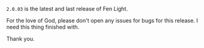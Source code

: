`2.0.03` is the latest and last release of Fen Light.

For the love of God, please don't open any issues for bugs for this release. I need this thing finished with.

Thank you.

